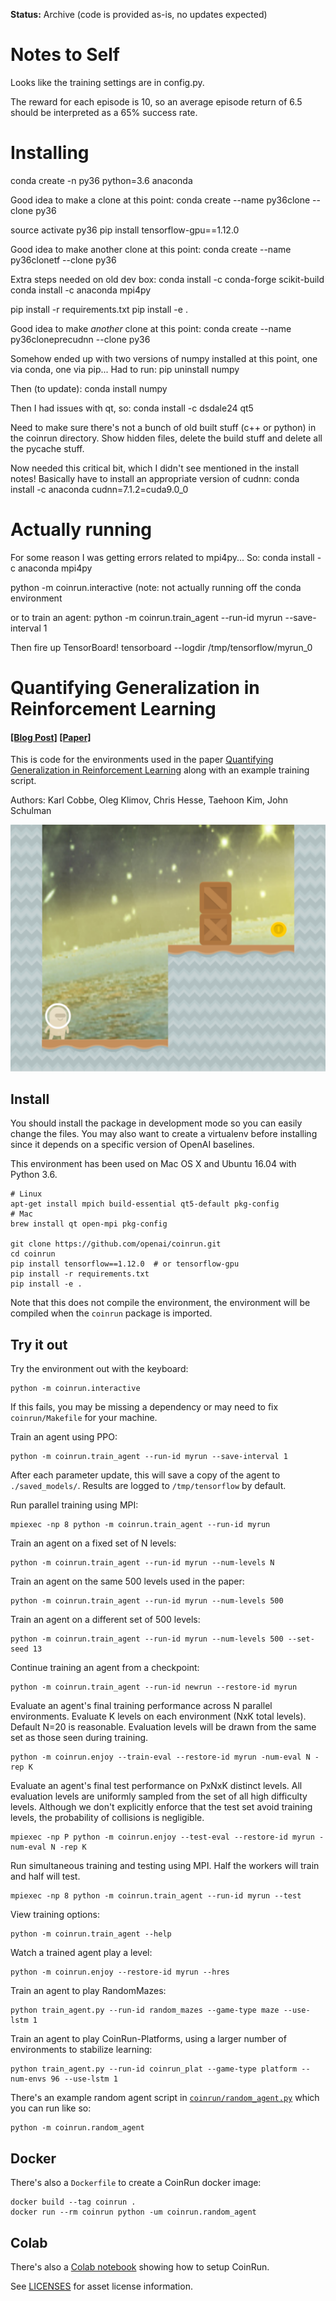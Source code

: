 **Status:** Archive (code is provided as-is, no updates expected)

# Notes to Self

Looks like the training settings are in config.py.

The reward for each episode is 10, so an average episode return of 6.5 should be interpreted as a 65% success rate.

# Installing

conda create -n py36 python=3.6 anaconda

Good idea to make a clone at this point:
conda create --name py36clone --clone py36

source activate py36
pip install tensorflow-gpu==1.12.0

Good idea to make another clone at this point:
conda create --name py36clonetf --clone py36

Extra steps needed on old dev box:
conda install -c conda-forge scikit-build
conda install -c anaconda mpi4py

pip install -r requirements.txt
pip install -e .

Good idea to make *another* clone at this point:
conda create --name py36cloneprecudnn --clone py36

Somehow ended up with two versions of numpy installed at this point, one via conda, one via pip...
Had to run:
pip uninstall numpy

Then (to update):
conda install numpy

Then I had issues with qt, so:
conda install -c dsdale24 qt5

Need to make sure there's not a bunch of old built stuff (c++ or python) in the coinrun directory. Show hidden files, delete the build stuff and delete all the pycache stuff.

Now needed this critical bit, which I didn't see mentioned in the install notes! Basically have to install an appropriate version of cudnn:
conda install -c anaconda cudnn=7.1.2=cuda9.0_0


# Actually running

For some reason I was getting errors related to mpi4py... So:
conda install -c anaconda mpi4py

python -m coinrun.interactive (note: not actually running off the conda environment

or to train an agent:
python -m coinrun.train_agent --run-id myrun --save-interval 1

Then fire up TensorBoard!
tensorboard --logdir /tmp/tensorflow/myrun_0

# Quantifying Generalization in Reinforcement Learning

#### [[Blog Post]](https://blog.openai.com/quantifying-generalization-in-reinforcement-learning/) [[Paper]](https://drive.google.com/file/d/1U1-uufB_ZzQ1HG67BhW9bB8mTJ6JtS19/view)

This is code for the environments used in the paper [Quantifying Generalization in Reinforcement Learning](https://drive.google.com/file/d/1U1-uufB_ZzQ1HG67BhW9bB8mTJ6JtS19/view) along with an example training script.

Authors: Karl Cobbe, Oleg Klimov, Chris Hesse, Taehoon Kim, John Schulman

![CoinRun](coinrun.png?raw=true "CoinRun")

## Install

You should install the package in development mode so you can easily change the files.  You may also want to create a virtualenv before installing since it depends on a specific version of OpenAI baselines.

This environment has been used on Mac OS X and Ubuntu 16.04 with Python 3.6.

```
# Linux
apt-get install mpich build-essential qt5-default pkg-config
# Mac
brew install qt open-mpi pkg-config

git clone https://github.com/openai/coinrun.git
cd coinrun
pip install tensorflow==1.12.0  # or tensorflow-gpu
pip install -r requirements.txt
pip install -e .
```

Note that this does not compile the environment, the environment will be compiled when the `coinrun` package is imported.

## Try it out

Try the environment out with the keyboard:

```
python -m coinrun.interactive
```

If this fails, you may be missing a dependency or may need to fix `coinrun/Makefile` for your machine.

Train an agent using PPO:

```
python -m coinrun.train_agent --run-id myrun --save-interval 1
```

After each parameter update, this will save a copy of the agent to `./saved_models/`. Results are logged to `/tmp/tensorflow` by default.

Run parallel training using MPI:

```
mpiexec -np 8 python -m coinrun.train_agent --run-id myrun
```

Train an agent on a fixed set of N levels:

```
python -m coinrun.train_agent --run-id myrun --num-levels N
```

Train an agent on the same 500 levels used in the paper:

```
python -m coinrun.train_agent --run-id myrun --num-levels 500
```

Train an agent on a different set of 500 levels:

```
python -m coinrun.train_agent --run-id myrun --num-levels 500 --set-seed 13
```

Continue training an agent from a checkpoint:

```
python -m coinrun.train_agent --run-id newrun --restore-id myrun
```

Evaluate an agent's final training performance across N parallel environments. Evaluate K levels on each environment (NxK total levels). Default N=20 is reasonable. Evaluation levels will be drawn from the same set as those seen during training.

```
python -m coinrun.enjoy --train-eval --restore-id myrun -num-eval N -rep K
```

Evaluate an agent's final test performance on PxNxK distinct levels. All evaluation levels are uniformly sampled from the set of all high difficulty levels. Although we don't explicitly enforce that the test set avoid training levels, the probability of collisions is negligible.

```
mpiexec -np P python -m coinrun.enjoy --test-eval --restore-id myrun -num-eval N -rep K
```

Run simultaneous training and testing using MPI. Half the workers will train and half will test.

```
mpiexec -np 8 python -m coinrun.train_agent --run-id myrun --test
```

View training options:

```
python -m coinrun.train_agent --help
```

Watch a trained agent play a level:

```
python -m coinrun.enjoy --restore-id myrun --hres
```

Train an agent to play RandomMazes:

```
python train_agent.py --run-id random_mazes --game-type maze --use-lstm 1
```

Train an agent to play CoinRun-Platforms, using a larger number of environments to stabilize learning:

```
python train_agent.py --run-id coinrun_plat --game-type platform --num-envs 96 --use-lstm 1
```

There's an example random agent script in [`coinrun/random_agent.py`](coinrun/random_agent.py) which you can run like so:

```
python -m coinrun.random_agent
```

## Docker

There's also a `Dockerfile` to create a CoinRun docker image:

```
docker build --tag coinrun .
docker run --rm coinrun python -um coinrun.random_agent
```

## Colab

There's also a [Colab notebook](https://colab.research.google.com/drive/1e2Eyl8HANzcqPheVBMbdwi3wqDv41kZt) showing how to setup CoinRun.

See [LICENSES](ASSET_LICENSES.md) for asset license information.
